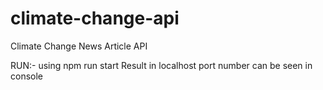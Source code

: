 # climate-change-api
Climate Change News Article API

RUN:- using npm run start
Result in localhost port number can be seen in console
